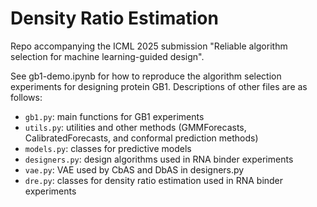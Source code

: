 # Density Ratio Estimation
Repo accompanying the ICML 2025 submission "Reliable algorithm selection for machine learning-guided design".

See gb1-demo.ipynb for how to reproduce the algorithm selection experiments for designing protein GB1. Descriptions of other files are as follows:
- `gb1.py`: main functions for GB1 experiments
- `utils.py`: utilities and other methods (GMMForecasts, CalibratedForecasts, and conformal prediction methods)
- `models.py`: classes for predictive models
- `designers.py`: design algorithms used in RNA binder experiments
- `vae.py`: VAE used by CbAS and DbAS in designers.py
- `dre.py`: classes for density ratio estimation used in RNA binder experiments